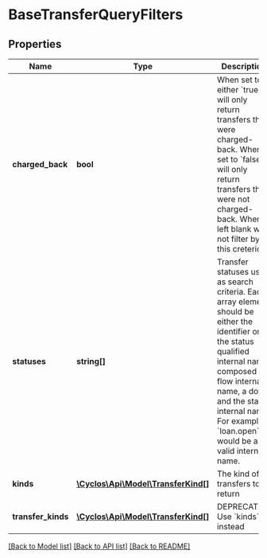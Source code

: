 # BaseTransferQueryFilters

## Properties
Name | Type | Description | Notes
------------ | ------------- | ------------- | -------------
**charged_back** | **bool** | When set to either &#x60;true&#x60; will only return transfers that were charged-back. When set to &#x60;false&#x60;, will only return transfers that were not charged-back. When left blank will not filter by this creterion. | [optional] 
**statuses** | **string[]** | Transfer statuses used as search criteria. Each array element should be either the identifier or the status qualified internal name, composed by flow internal name, a dot, and the status internal name. For example, &#x60;loan.open&#x60; would be a valid internal name. | [optional] 
**kinds** | [**\Cyclos\Api\Model\TransferKind[]**](TransferKind.md) | The kind of transfers to return | [optional] 
**transfer_kinds** | [**\Cyclos\Api\Model\TransferKind[]**](TransferKind.md) | DEPRECATED: Use &#x60;kinds&#x60; instead | [optional] 

[[Back to Model list]](../../README.md#documentation-for-models) [[Back to API list]](../../README.md#documentation-for-api-endpoints) [[Back to README]](../../README.md)

